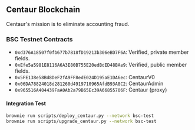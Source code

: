 ## Centaur Blockchain
Centaur's mission is to eliminate accounting fraud.

### BSC Testnet Contracts
- `0xd376A18507f0fb677b7818fD19213b306eBD7F6A`: Verified, private member fields.
- `0xEfe5a5981E8116A6A3E80B755E20edBdED48BAe9`: Verified, public member fields.
- `0x5FE138e58Bd8DeF2fA9FF8edE024D195aE1DA6ec`: CentaurV0
- `0x06DA78824018d281260d4919710965AfdB93A8C2`: CentaurAdmin
- `0x965516A404439FaA0Ab2a79B65Ec39A66855706F`: Centaur (proxy)

#### Integration Test

```bash
brownie run scripts/deploy_centaur.py --network bsc-test
brownie run scripts/upgrade_centaur.py --network bsc-test
```